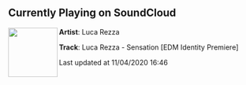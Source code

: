 ## Currently Playing on SoundCloud

[<img align="left" width="100" src="https://i1.sndcdn.com/artworks-D7AG9FVshSnDdvLb-wjgbBA-t50x50.jpg">](https://soundcloud.com/luca-rezza/luca-rezza-sensation-edm-identity-premiere?in=luca-rezza/sets/luca-rezza-locked-in-the)

**Artist**: Luca Rezza 

**Track**: Luca Rezza - Sensation [EDM Identity Premiere]

Last updated at 11/04/2020 16:46
